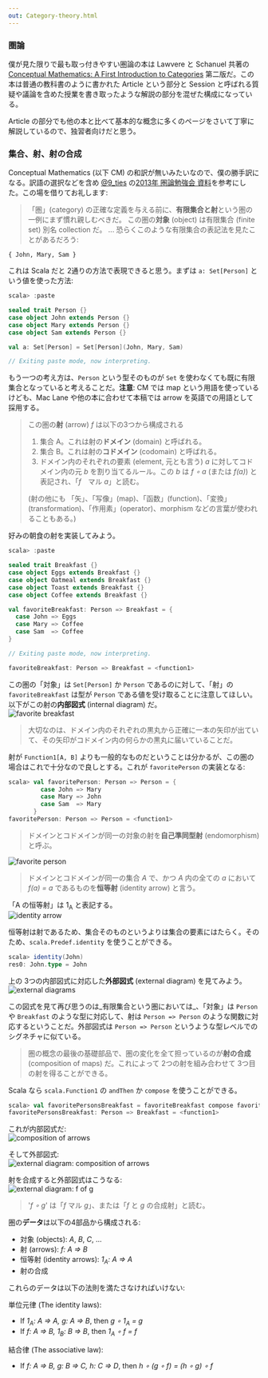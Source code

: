 ```yaml
---
out: Category-theory.html
---
```


  [CM]: http://www.cambridge.org/us/academic/subjects/mathematics/logic-categories-and-sets/conceptual-mathematics-first-introduction-categories-2nd-edition
  [@9_ties]: https://twitter.com/9_ties

### 圏論

僕が見た限りで最も取っ付きやすい圏論の本は Lawvere と Schanuel 共著の [Conceptual Mathematics: A First Introduction to Categories][CM] 第二版だ。この本は普通の教科書のように書かれた Article という部分と Session と呼ばれる質疑や議論を含めた授業を書き取ったような解説の部分を混ぜた構成になっている。

Article の部分でも他の本と比べて基本的な概念に多くのページをさいて丁寧に解説しているので、独習者向けだと思う。

### 集合、射、射の合成

Conceptual Mathematics (以下 CM) の和訳が無いみたいなので、僕の勝手訳になる。訳語の選択などを含め [@9_ties][@9_ties] の[2013年 圏論勉強会 資料](http://nineties.github.io/category-seminar/)を参考にした。この場を借りてお礼します:

> 「圏」(category) の正確な定義を与える前に、**有限集合と射**という圏の一例にまず慣れ親しむべきだ。
> この圏の**対象** (object) は有限集合 (finite set) 別名 collection だ。
> ...
> 恐らくこのような有限集合の表記法を見たことがあるだろう:

```
{ John, Mary, Sam }
```

これは Scala だと 2通りの方法で表現できると思う。まずは `a: Set[Person]` という値を使った方法:

```scala
scala> :paste

sealed trait Person {}
case object John extends Person {}
case object Mary extends Person {}
case object Sam extends Person {}

val a: Set[Person] = Set[Person](John, Mary, Sam)

// Exiting paste mode, now interpreting.
```

もう一つの考え方は、`Person` という型そのものが `Set` を使わなくても既に有限集合となっていると考えることだ。**注意**: CM では map という用語を使っているけども、Mac Lane や他の本に合わせて本稿では arrow を英語での用語として採用する。

> この圏の**射** (arrow) *f* は以下の3つから構成される
>
> 1. 集合 A。これは射の**ドメイン** (domain) と呼ばれる。
> 2. 集合 B。これは射の**コドメイン** (codomain) と呼ばれる。
> 3. ドメイン内のそれぞれの要素 (element, 元とも言う) *a* に対してコドメイン内の元 *b* を割り当てるルール。この *b* は *f ∘ a* (または *f(a)*) と表記され、「*f*　マル *a*」と読む。
>
> (射の他にも 「矢」、「写像」(map)、「函数」(function)、「変換」(transformation)、「作用素」(operator)、morphism などの言葉が使われることもある。)

好みの朝食の射を実装してみよう。

```scala
scala> :paste

sealed trait Breakfast {}
case object Eggs extends Breakfast {}
case object Oatmeal extends Breakfast {}
case object Toast extends Breakfast {}
case object Coffee extends Breakfast {}

val favoriteBreakfast: Person => Breakfast = {
  case John => Eggs
  case Mary => Coffee
  case Sam  => Coffee
}

// Exiting paste mode, now interpreting.

favoriteBreakfast: Person => Breakfast = <function1>
```

この圏の「対象」は `Set[Person]` か `Person` であるのに対して、「射」の `favoriteBreakfast` は型が `Person` である値を受け取ることに注意してほしい。以下がこの射の**内部図式** (internal diagram) だ。 <br>
![favorite breakfast](../files/day19-a-favorite-breakfast.png)

> 大切なのは、ドメイン内のそれぞれの黒丸から正確に一本の矢印が出ていて、その矢印がコドメイン内の何らかの黒丸に届いていることだ。

射が `Function1[A, B]` よりも一般的なものだということは分かるが、この圏の場合はこれで十分なので良しとする。これが `favoritePerson` の実装となる:

```scala
scala> val favoritePerson: Person => Person = {
         case John => Mary
         case Mary => John
         case Sam  => Mary
       }
favoritePerson: Person => Person = <function1>
```

> ドメインとコドメインが同一の対象の射を**自己準同型射** (endomorphism) と呼ぶ。

![favorite person](../files/day19-c-favorite-person.png)

> ドメインとコドメインが同一の集合 *A* で、かつ *A* 内の全ての *a* において *f(a) = a* であるものを**恒等射** (identity arrow) と言う。

「A の恒等射」は 1<sub>A</sub> と表記する。 <br> ![identity arrow](../files/day19-b-identity.png)

恒等射は射であるため、集合そのものというよりは集合の要素にはたらく。そのため、`scala.Predef.identity` を使うことができる。

```scala
scala> identity(John)
res0: John.type = John
```

上の 3つの内部図式に対応した**外部図式** (external diagram) を見てみよう。 <br> ![external diagrams](../files/day19-d-external-diagrams.png)

この図式を見て再び思うのは_有限集合という圏においては_、「対象」は `Person` や `Breakfast` のような型に対応して、射は `Person => Person` のような関数に対応するということだ。外部図式は `Person => Person` というような型レベルでのシグネチャに似ている。

> 圏の概念の最後の基礎部品で、圏の変化を全て担っているのが**射の合成** (composition of maps) だ。これによって 2つの射を組み合わせて 3つ目の射を得ることができる。

Scala なら `scala.Function1` の `andThen` か `compose` を使うことができる。

```scala
scala> val favoritePersonsBreakfast = favoriteBreakfast compose favoritePerson
favoritePersonsBreakfast: Person => Breakfast = <function1>
```

これが内部図式だ: <br> ![composition of arrows](../files/day19-e-composition-of-maps.png)

そして外部図式: <br> ![external diagram: composition of arrows](../files/day19-f-composition-external-diagram.png)

射を合成すると外部図式はこうなる: <br> ![external diagram: f of g](../files/day19-g-external-diagram-f-of-g.png)

> '*f ∘ g*' は「*f* マル *g*」、または「*f* と *g* の合成射」と読む。

圏の**データ**は以下の4部品から構成される:

- 対象 (objects): *A*, *B*, *C*, ...
- 射 (arrows): *f: A => B*
- 恒等射 (identity arrows): *1<sub>A</sub>: A => A*
- 射の合成

これらのデータは以下の法則を満たさなければいけない:

単位元律 (The identity laws):

- If *1<sub>A</sub>: A => A, g: A => B*, then *g ∘ 1<sub>A</sub> = g*
- If *f: A => B, 1<sub>B</sub>: B => B*, then *1<sub>A</sub> ∘ f = f*

結合律 (The associative law):

- If *f: A => B, g: B => C, h: C => D*, then *h ∘ (g ∘ f) = (h ∘ g) ∘ f*

